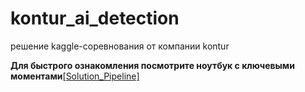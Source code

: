 # kontur_ai_detection
решение kaggle-соревнования от компании kontur

**Для быстрого ознакомления посмотрите ноутбук с ключевыми моментами**[[Solution_Pipeline]](./solution_pipeline.ipynb)  
